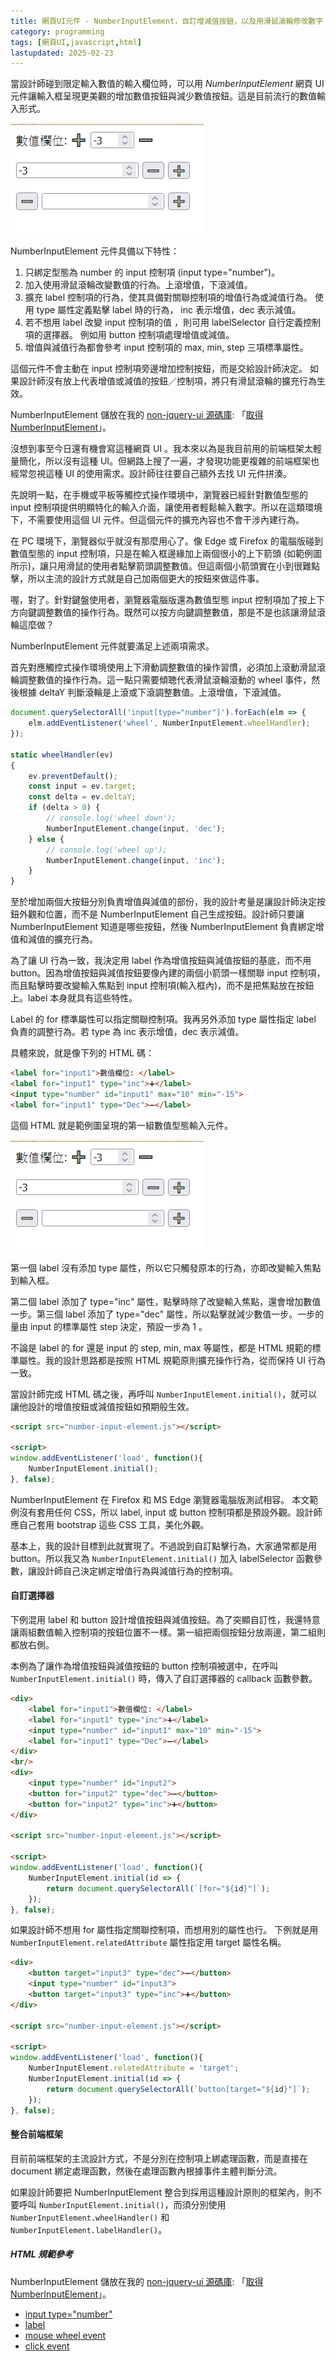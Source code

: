 ```yaml
---
title: 網頁UI元件 - NumberInputElement，自訂增減值按鈕，以及用滑鼠滾輪修改數字
category: programming
tags: [網頁UI,javascript,html]
lastupdated: 2025-02-23
---
```


當設計師碰到限定輸入數值的輸入欄位時，可以用 *NumberInputElement* 網頁 UI 元件讓輸入框呈現更美觀的增加數值按鈕與減少數值按鈕。這是目前流行的數值輸入形式。

![範例圖](https://github.com/shirock/images/raw/main/2025/02-23-number-input-element-1.png)

NumberInputElement 元件具備以下特性：

1. 只綁定型態為 number 的 input 控制項 (input type="number")。
2. 加入使用滑鼠滾輪改變數值的行為。上滾增值，下滾減值。
3. 擴充 label 控制項的行為，使其具備對關聯控制項的增值行為或減值行為。
  使用 type 屬性定義點擊 label 時的行為， inc 表示增值，dec 表示減值。
4. 若不想用 label 改變 input 控制項的值 ，則可用 labelSelector 自行定義控制項的選擇器。
  例如用 button 控制項處理增值或減值。
5. 增值與減值行為都會參考 input 控制項的 max, min, step 三項標準屬性。

這個元件不會主動在 input 控制項旁邊增加控制按鈕，而是交給設計師決定。
如果設計師沒有放上代表增值或減值的按鈕／控制項，將只有滑鼠滾輪的擴充行為生效。

NumberInputElement 儲放在我的 [non-jquery-ui 源碼庫](https://github.com/shirock/non-jquery-ui): 「[取得 NumberInputElement](https://github.com/shirock/non-jquery-ui/blob/master/ui/number-input-element.js)」。

<!--more-->

沒想到事至今日還有機會寫這種網頁 UI 。我本來以為是我目前用的前端框架太輕量簡化，所以沒有這種 UI。但網路上搜了一遍，才發現功能更複雜的前端框架也經常忽視這種 UI 的使用需求。設計師往往要自己額外去找 UI 元件拼湊。

先說明一點，在手機或平板等觸控式操作環境中，瀏覽器已經針對數值型態的 input 控制項提供明顯特化的輸入介面，讓使用者輕鬆輸入數字。所以在這類環境下，不需要使用這個 UI 元件。但這個元件的擴充內容也不會干涉內建行為。

在 PC 環境下，瀏覽器似乎就沒有那麼用心了。像 Edge 或 Firefox 的電腦版碰到數值型態的 input 控制項，只是在輸入框邊緣加上兩個很小的上下箭頭 (如範例圖所示)，讓只用滑鼠的使用者點擊箭頭調整數值。但這兩個小箭頭實在小到很難點擊，所以主流的設計方式就是自己加兩個更大的按鈕來做這件事。

喔，對了。針對鍵盤使用者，瀏覽器電腦版還為數值型態 input 控制項加了按上下方向鍵調整數值的操作行為。既然可以按方向鍵調整數值，那是不是也該讓滑鼠滾輪這麼做？

NumberInputElement 元件就要滿足上述兩項需求。

首先對應觸控式操作環境使用上下滑動調整數值的操作習慣，必須加上滾動滑鼠滾輪調整數值的操作行為。這一點只需要傾聴代表滑鼠滾輪滾動的 wheel 事件，然後根據 deltaY 判斷滾輪是上滾或下滾調整數值。上滾增值，下滾減值。

```javascript
document.querySelectorAll('input[type="number"]').forEach(elm => {
    elm.addEventListener('wheel', NumberInputElement.wheelHandler);
});

static wheelHandler(ev)
{
    ev.preventDefault();
    const input = ev.target;
    const delta = ev.deltaY;
    if (delta > 0) {
        // console.log('wheel down');
        NumberInputElement.change(input, 'dec');
    } else {
        // console.log('wheel up');
        NumberInputElement.change(input, 'inc');
    }
}

```

至於增加兩個大按鈕分別負責增值與減值的部份，我的設計考量是讓設計師決定按鈕外觀和位置，而不是 NumberInputElement 自己生成按鈕。設計師只要讓 NumberInputElement 知道是哪些按鈕，然後 NumberInputElement 負責綁定增值和減值的擴充行為。

為了讓 UI 行為一致，我決定用 label 作為增值按鈕與減值按鈕的基底，而不用 button。因為增值按鈕與減值按鈕要像內建的兩個小箭頭一樣關聯 input 控制項，而且點擊時要改變輸入焦點到 input 控制項(輸入框內)，而不是把焦點放在按鈕上。label 本身就具有這些特性。

Label 的 for 標準屬性可以指定關聯控制項。我再另外添加 type 屬性指定 label 負責的調整行為。若 type 為 inc 表示增值，dec 表示減值。

具體來說，就是像下列的 HTML 碼：

```html
<label for="input1">數值欄位: </label>
<label for="input1" type="inc">➕</label>
<input type="number" id="input1" max="10" min="-15">
<label for="input1" type="Dec">➖</label>

```

這個 HTML 就是範例圖呈現的第一組數值型態輸入元件。

![範例圖](https://github.com/shirock/images/raw/main/2025/02-23-number-input-element-1.png)

第一個 label 沒有添加 type 屬性，所以它只觸發原本的行為，亦即改變輸入焦點到輸入框。

第二個 label 添加了 type="inc" 屬性，點擊時除了改變輸入焦點，還會增加數值一步。第三個 label 添加了 type="dec" 屬性，所以點擊就減少數值一步。一步的量由 input 的標準屬性 step 決定，預設一步為 1 。

不論是 label 的 for 還是 input 的 step, min, max 等屬性，都是 HTML 規範的標準屬性。我的設計思路都是按照 HTML 規範原則擴充操作行為，從而保持 UI 行為一致。

當設計師完成 HTML 碼之後，再呼叫 `NumberInputElement.initial()`，就可以讓他設計的增值按鈕或減值按鈕如預期般生效。

```html
<script src="number-input-element.js"></script>

<script>
window.addEventListener('load', function(){
    NumberInputElement.initial();
}, false);

```

NumberInputElement 在 Firefox 和 MS Edge 瀏覽器電腦版測試相容。
本文範例沒有套用任何 CSS，所以 label, input 或 button 控制項都是預設外觀。設計師應自己套用 bootstrap 這些 CSS 工具，美化外觀。

基本上，我的設計目標到此就實現了。不過說到自訂點擊行為，大家通常都是用 button。所以我又為 `NumberInputElement.initial()` 加入 labelSelector 函數參數，讓設計師自己決定綁定增值行為與減值行為的控制項。

#### 自訂選擇器

下例混用 label 和 button 設計增值按鈕與減值按鈕。為了突顯自訂性，我還特意讓兩組數值輸入控制項的按鈕位置不一樣。第一組把兩個按鈕分放兩邊，第二組則都放右側。

本例為了讓作為增值按鈕與減值按鈕的 button 控制項被選中，在呼叫 `NumberInputElement.initial()` 時，傳入了自訂選擇器的 callback 函數參數。

```html
<div>
    <label for="input1">數值欄位: </label>
    <label for="input1" type="inc">➕</label>
    <input type="number" id="input1" max="10" min="-15">
    <label for="input1" type="Dec">➖</label>
</div>
<br/>
<div>
    <input type="number" id="input2">
    <button for="input2" type="dec">➖</button>
    <button for="input2" type="inc">➕</button>
</div>

<script src="number-input-element.js"></script>

<script>
window.addEventListener('load', function(){
    NumberInputElement.initial(id => {
        return document.querySelectorAll(`[for="${id}"]`);
    });
}, false);

```

如果設計師不想用 for 屬性指定關聯控制項，而想用別的屬性也行。
下例就是用 `NumberInputElement.relatedAttribute` 屬性指定用 target 屬性名稱。

```html
<div>
    <button target="input3" type="dec">➖</button>
    <input type="number" id="input3">
    <button target="input3" type="inc">➕</button>
</div>

<script src="number-input-element.js"></script>

<script>
window.addEventListener('load', function(){
    NumberInputElement.relatedAttribute = 'target';
    NumberInputElement.initial(id => {
        return document.querySelectorAll(`button[target="${id}"]`);
    });
}, false);

```

#### 整合前端框架

目前前端框架的主流設計方式，不是分別在控制項上綁處理函數，而是直接在 document 綁定處理函數，然後在處理函數內根據事件主體判斷分流。

如果設計師要把 NumberInputElement 整合到採用這種設計原則的框架內，則不要呼叫 `NumberInputElement.initial()`，而須分別使用 `NumberInputElement.wheelHandler()` 和 `NumberInputElement.labelHandler()`。

##### HTML 規範參考

NumberInputElement 儲放在我的 [non-jquery-ui 源碼庫](https://github.com/shirock/non-jquery-ui): 「[取得 NumberInputElement](https://github.com/shirock/non-jquery-ui/blob/master/ui/number-input-element.js)」。

* [input type="number"](https://developer.mozilla.org/en-US/docs/Web/API/HTMLInputElement)
* [label](https://developer.mozilla.org/en-US/docs/Web/API/HTMLLabelElement)
* [mouse wheel event](https://developer.mozilla.org/en-US/docs/Web/API/WheelEvent)
* [click event](https://developer.mozilla.org/en-US/docs/Web/API/Element/click_event)
